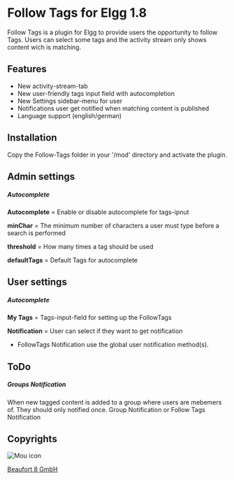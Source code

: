 # Follow Tags for Elgg 1.8


Follow Tags is a plugin for Elgg to provide users the opportunity to follow Tags. 
Users can select some tags and the activity stream only shows content wich is matching.

## Features

* New activity-stream-tab 
* New user-friendly tags input field with autocompletion
* New Settings sidebar-menu for user
* Notifications user get notified when matching content is published
* Language support (english/german)

## Installation

Copy the Follow-Tags folder in your '/mod' directory and activate the plugin.

## Admin settings

##### Autocomplete

**Autocomplete** = Enable or disable autocomplete for tags-ipnut

**minChar** = The minimum number of characters a user must type before a search is performed
 
**threshold** = How many times a tag should be used

**defaultTags** = Default Tags for autocomplete

## User settings

##### Autocomplete

**My Tags** = Tags-input-field for setting up the FollowTags
 
**Notification** = User can select if they want to get notification 

* FollowTags Notification use the global user notification method(s).



## ToDo

##### Groups Notification 

When new tagged content is added to a group where users are mebemers of. They should only notified once.
Group Notification or Follow Tags Notification



## Copyrights 

![Mou icon](http://www.beaufort8.de/wp-content/themes/b812/img/intro1_logo.png)

[Beaufort 8 GmbH](http://beaufort8.de)






